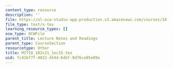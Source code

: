 ```yaml
---
content_type: resource
description: ''
file: https://ol-ocw-studio-app-production.s3.amazonaws.com/courses/18-102-introduction-to-functional-analysis-spring-2021/fc41bf7f4832454d64bf0d76ce85e09a_MIT18_102s21_lec15.tex
file_type: text/x-tex
learning_resource_types: []
ocw_type: OCWFile
parent_title: Lecture Notes and Readings
parent_type: CourseSection
resourcetype: Other
title: MIT18_102s21_lec15.tex
uid: fc41bf7f-4832-454d-64bf-0d76ce85e09a
---
```

